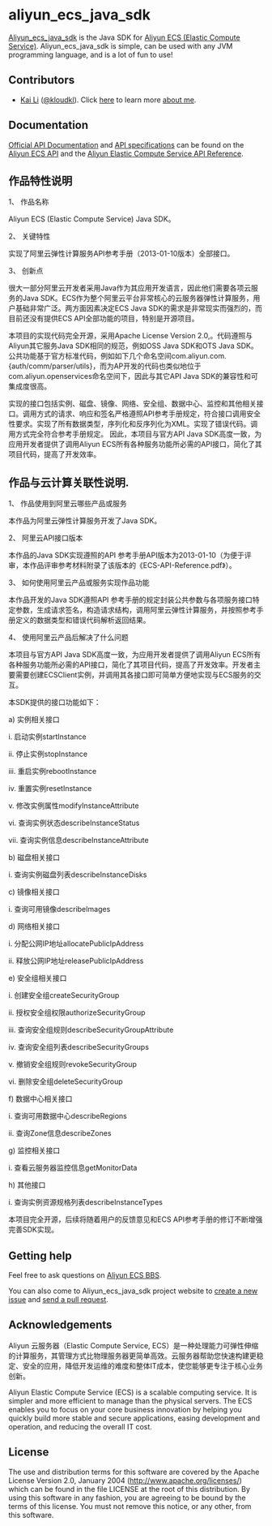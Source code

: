 aliyun_ecs_java_sdk
===================

[Aliyun_ecs_java_sdk](https://github.com/kloudkl/aliyun_ecs_java_sdk) is the Java SDK for [Aliyun ECS (Elastic Compute Service)](http://www.aliyun.com/product/ecs/). Aliyun_ecs_java_sdk is simple, can be used with any JVM programming language, and is a lot of fun to use!

## Contributors

* [Kai Li](http://112.124.14.15/KL_for_Aliyun_ECS_Java_SDK_submission.pdf) ([@kloudkl](https://github.com/kloudkl)). Click [here](http://112.124.14.15/KL_for_Aliyun_ECS_Java_SDK_submission.pdf) to learn more [about me](http://112.124.14.15/KL_for_Aliyun_ECS_Java_SDK_submission.pdf).

## Documentation

[Official API Documentation](http://dev.aliyun.com/read.php?tid=41) and [API specifications](http://oss.aliyuncs.com/aliyun_portal_storage/dasai/2013/ECS/ECS-API-Reference.pdf) can be found on the [Aliyun ECS API](http://dev.aliyun.com/read.php?tid=41) and the [Aliyun Elastic Compute Service API Reference](http://oss.aliyuncs.com/aliyun_portal_storage/dasai/2013/ECS/ECS-API-Reference.pdf).

## 作品特性说明
1、	作品名称

Aliyun ECS (Elastic Compute Service) Java SDK。

2、	关键特性

实现了阿里云弹性计算服务API参考手册（2013-01-10版本）全部接口。

3、	创新点

很大一部分阿里云开发者采用Java作为其应用开发语言，因此他们需要各项云服务的Java SDK。ECS作为整个阿里云平台非常核心的云服务器弹性计算服务，用户基础非常广泛。两方面因素决定ECS Java SDK的需求是非常现实而强烈的，而目前还没有提供ECS API全部功能的项目，特别是开源项目。

本项目的实现代码完全开源，采用Apache License Version 2.0,。代码遵照与Aliyun其它服务Java SDK相同的规范，例如OSS Java SDK和OTS Java SDK。公共功能基于官方标准代码，例如如下几个命名空间com.aliyun.com.{auth/comm/parser/utils}，而为AP开发的代码也类似地位于com.aliyun.openservices命名空间下，因此与其它API Java SDK的兼容性和可集成度很高。

实现的接口包括实例、磁盘、镜像、网络、安全组、数据中心、监控和其他相关接口。调用方式的请求、响应和签名严格遵照API参考手册规定，符合接口调用安全性要求。实现了所有数据类型，序列化和反序列化为XML。实现了错误代码。调用方式完全符合参考手册规定。
因此，本项目与官方API Java SDK高度一致，为应用开发者提供了调用Aliyun ECS所有各种服务功能所必需的API接口，简化了其项目代码，提高了开发效率。


## 作品与云计算关联性说明.
1、	作品使用到阿里云哪些产品或服务

本作品为阿里云弹性计算服务开发了Java SDK。

2、	阿里云API接口版本

本作品的Java SDK实现遵照的API 参考手册API版本为2013-01-10（为便于评审，本作品评审参考材料附录了该版本的《ECS-API-Reference.pdf》）。

3、	如何使用阿里云产品或服务实现作品功能

本作品开发的Java SDK遵照API 参考手册的规定封装公共参数与各项服务接口特定参数，生成请求签名，构造请求结构，调用阿里云弹性计算服务，并按照参考手册定义的数据类型和错误代码解析返回结果。

4、	使用阿里云产品后解决了什么问题

本项目与官方API Java SDK高度一致，为应用开发者提供了调用Aliyun ECS所有各种服务功能所必需的API接口，简化了其项目代码，提高了开发效率。开发者主要需要创建ECSClient实例，并调用其各接口即可简单方便地实现与ECS服务的交互。

本SDK提供的接口功能如下：

a)	实例相关接口

i.	启动实例startInstance

ii.	停止实例stopInstance

iii.	重启实例rebootInstance

iv.	重置实例resetInstance

v.	修改实例属性modifyInstanceAttribute

vi.	查询实例状态describeInstanceStatus

vii.	查询实例信息describeInstanceAttribute

b)	磁盘相关接口

i.	查询实例磁盘列表describeInstanceDisks

c)	镜像相关接口

i.	查询可用镜像describeImages

d)	网络相关接口

i.	分配公网IP地址allocatePublicIpAddress

ii.	释放公网IP地址releasePublicIpAddress

e)	安全组相关接口

i.	创建安全组createSecurityGroup

ii.	授权安全组权限authorizeSecurityGroup

iii.	查询安全组规则describeSecurityGroupAttribute

iv.	查询安全组列表describeSecurityGroups

v.	撤销安全组规则revokeSecurityGroup

vi.	删除安全组deleteSecurityGroup

f)	数据中心相关接口

i.	查询可用数据中心describeRegions

ii.	查询Zone信息describeZones

g)	监控相关接口

i.	查看云服务器监控信息getMonitorData

h)	其他接口

i.	查询实例资源规格列表describeInstanceTypes

本项目完全开源，后续将随着用户的反馈意见和ECS API参考手册的修订不断增强完善SDK实现。


## Getting help

Feel free to ask questions on [Aliyun ECS BBS](http://bbs.aliyun.com/thread.php?fid=127).

You can also come to Aliyun_ecs_java_sdk project website to [create a new issue](https://github.com/kloudkl/aliyun_ecs_java_sdk/issues/) and [send a pull request](https://github.com/kloudkl/aliyun_ecs_java_sdk/pulls/). 

## Acknowledgements

Aliyun 云服务器（Elastic Compute Service, ECS）是一种处理能力可弹性伸缩的计算服务，其管理方式比物理服务器更简单高效。云服务器帮助您快速构建更稳定、安全的应用，降低开发运维的难度和整体IT成本，使您能够更专注于核心业务创新。

Aliyun Elastic Compute Service (ECS) is a scalable computing service. It is simpler and more efficient to manage than the physical servers. The ECS enables you to focus on 
your core business innovation by helping you quickly build more stable and secure applications, easing development and operation, and reducing the overall IT cost. 

## License

The use and distribution terms for this software are covered by the
Apache License Version 2.0, January 2004 (http://www.apache.org/licenses/)
which can be found in the file LICENSE at the root of this distribution.
By using this software in any fashion, you are agreeing to be bound by
the terms of this license.
You must not remove this notice, or any other, from this software.

